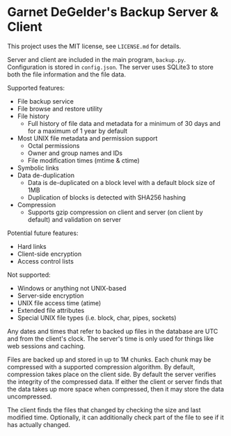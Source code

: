Garnet DeGelder's Backup Server & Client
========================================

This project uses the MIT license, see `LICENSE.md` for details.

Server and client are included in the main program, `backup.py`.
Configuration is stored in `config.json`.
The server uses SQLite3 to store both the file information and the file data.

Supported features:
- File backup service
- File browse and restore utility
- File history
	- Full history of file data and metadata for a minimum of 30 days and for a maximum of 1 year by default
- Most UNIX file metadata and permission support
	- Octal permissions
	- Owner and group names and IDs
	- File modification times (mtime & ctime)
- Symbolic links
- Data de-duplication
	- Data is de-duplicated on a block level with a default block size of 1MB
	- Duplication of blocks is detected with SHA256 hashing
- Compression
	- Supports gzip compression on client and server (on client by default) and validation on server

Potential future features:
- Hard links
- Client-side encryption
- Access control lists

Not supported:
- Windows or anything not UNIX-based
- Server-side encryption
- UNIX file access time (atime)
- Extended file attributes
- Special UNIX file types (i.e. block, char, pipes, sockets)

Any dates and times that refer to backed up files in the database are UTC and from the client's clock.
The server's time is only used for things like web sessions and caching.

Files are backed up and stored in up to 1M chunks.
Each chunk may be compressed with a supported compression algorithm.
By default, compression takes place on the client side.
By default the server verifies the integrity of the compressed data.
If either the client or server finds that the data takes up more space when compressed, then it may store the data uncompressed.

The client finds the files that changed by checking the size and last modified time.
Optionally, it can additionally check part of the file to see if it has actually changed.
